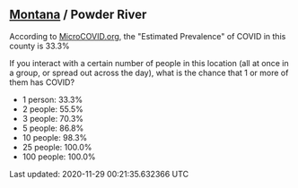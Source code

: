 
## [Montana](/united-states/montana) / Powder River

According to [MicroCOVID.org](http://microcovid.org),
the "Estimated Prevalence" of COVID in this county is 33.3%

If you interact with a certain number of people in this location
(all at once in a group, or spread out across the day), what is the chance that
1 or more of them has COVID?

- 1 person: 33.3%
- 2 people: 55.5%
- 3 people: 70.3%
- 5 people: 86.8%
- 10 people: 98.3%
- 25 people: 100.0%
- 100 people: 100.0%

Last updated: 2020-11-29 00:21:35.632366 UTC
